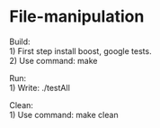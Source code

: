# File-manipulation
Build: <br />
    1) First step install boost, google tests. <br />
    2) Use command: make <br />
  
Run: <br />
    1) Write: ./testAll <br />
  
Clean: <br />
    1) Use command: make clean 
  
